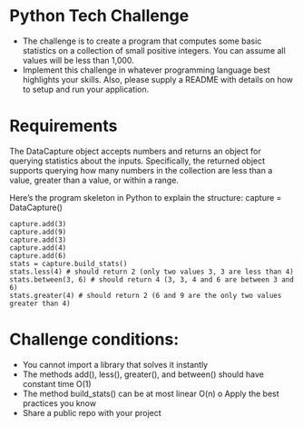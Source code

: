 # Python Tech Challenge
* The challenge is to create a program that computes some basic statistics on a collection of small positive integers. You can assume all values will be less than 1,000.
* Implement this challenge in whatever programming language best highlights your skills. Also, please supply a README with details on how to setup and run your application.

# Requirements
The DataCapture object accepts numbers and returns an object for querying statistics about the inputs. Specifically, the returned object supports querying how many numbers in the collection are less than a value, greater than a value, or within a range.

Here’s the program skeleton in Python to explain the structure: capture = DataCapture()
```
capture.add(3)
capture.add(9)
capture.add(3)
capture.add(4)
capture.add(6)
stats = capture.build_stats()
stats.less(4) # should return 2 (only two values 3, 3 are less than 4) stats.between(3, 6) # should return 4 (3, 3, 4 and 6 are between 3 and 6)
stats.greater(4) # should return 2 (6 and 9 are the only two values greater than 4)
```

# Challenge conditions:
* You cannot import a library that solves it instantly
* The methods add(), less(), greater(), and between() should have
constant time O(1)
* The method build_stats() can be at most linear O(n) o Apply the best practices you know
* Share a public repo with your project

